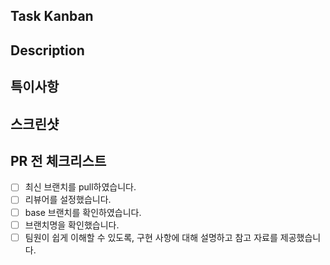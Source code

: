 ## Task Kanban

## Description

## 특이사항

<!-- 개발 중 예기치 못한 일, 공유해야할 사항 등이 있다면 적어주세요 -->

## 스크린샷

<!--
시각 자료가 없다면 해당 항목을 지워주세요. width는 500 혹은 300으로 설정해주세요.
<img src="이미지 URL" width="가로 사이즈">
-->

## PR 전 체크리스트

- [ ] 최신 브랜치를 pull하였습니다.
- [ ] 리뷰어를 설정했습니다.
- [ ] base 브랜치를 확인하였습니다.
- [ ] 브랜치명을 확인했습니다.
- [ ] 팀원이 쉽게 이해할 수 있도록, 구현 사항에 대해 설명하고 참고 자료를 제공했습니다.
